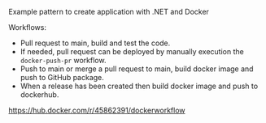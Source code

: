 Example pattern to create application with .NET and Docker

Workflows:

- Pull request to main, build and test the code.
- If needed, pull request can be deployed by manually execution the `docker-push-pr` workflow.
- Push to main or merge a pull request to main, build docker image and push to GitHub package.
- When a release has been created then build docker image and push to dockerhub.

https://hub.docker.com/r/45862391/dockerworkflow